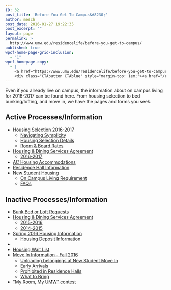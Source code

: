 ```yaml
---
ID: 32
post_title: 'Before You Get To Campus&#8230;'
author: mesch
post_date: 2016-01-27 19:22:35
post_excerpt: ""
layout: page
permalink: >
  http://www.umw.edu/residencelife/before-you-get-to-campus/
published: true
wpcf-home-page-grid-inclusion:
  - "1"
wpcf-homepage-copy:
  - |
    <a href="https://www.umw.edu/residencelife/before-you-get-to-campus/">Forms and information</a> about living on campus next year for all students.
    <div class="CTAbutton CTAblue" style="margin-top: 1em;"><a href="/residencelife/before-you-get-to-campus/housing-selection/">Housing Selection</a></div>
---
```

Even if you already live on campus, the information about on campus living for 2016-2017 can be found here. From housing selection to bed bunking/lofting, and move in, we have the pages and forms you seek.
<div class="one-half first">
<h2>Active Processes/Information</h2>
<ul>
	<li><a href="http://www.umw.edu/residencelife/before-you-get-to-campus/housing-selection/">Housing Selection 2016-2017</a>
<ul>
	<li><a href="http://www.umw.edu/residencelife/before-you-get-to-campus/housing-selection/navigating-symplicity/">Navigating Symplicity</a></li>
	<li><a href="http://www.umw.edu/residencelife/before-you-get-to-campus/housing-selection/details/">Housing Selection Details</a></li>
	<li><a href="http://www.umw.edu/residencelife/before-you-get-to-campus/housing-selection/rates/">Room &amp; Board Rates</a></li>
</ul>
</li>
	<li><a href="http://www.umw.edu/residencelife/before-you-get-to-campus/services-agreement/">Housing &amp; Dining Services Agreement</a>
<ul>
	<li><a href="http://www.umw.edu/residencelife/before-you-get-to-campus/services-agreement/2016-2017/">2016-2017</a></li>
</ul>
</li>
	<li><a href="http://www.umw.edu/residencelife/before-you-get-to-campus/air-conditioned/">AC Housing Accommodations</a></li>
	<li><a href="http://www.umw.edu/residencelife/residence-halls/">Residence Hall Information</a></li>
	<li><a href="http://www.umw.edu/residencelife/before-you-get-to-campus/new-student-housing/">New Student Housing</a>
<ul>
	<li><a href="http://www.umw.edu/residencelife/before-you-get-to-campus/new-student-housing/on-campus-living-requirement/">On Campus Living Requirement</a></li>
	<li><a href="http://www.umw.edu/residencelife/before-you-get-to-campus/new-student-housing/faqs/">FAQs</a></li>
</ul>
</li>
</ul>
</div>
<div class="one-half">
<h2>Inactive Processes/Information</h2>
<ul>
	<li><a href="http://www.umw.edu/residencelife/before-you-get-to-campus/bed-bunk-or-loft-requests/">Bunk Bed or Loft Requests</a></li>
	<li><a href="http://www.umw.edu/residencelife/before-you-get-to-campus/services-agreement/">Housing &amp; Dining Services Agreement</a>
<ul>
	<li><a href="http://www.umw.edu/residencelife/before-you-get-to-campus/services-agreement/2015-2016/">2015-2016</a></li>
	<li><a href="http://www.umw.edu/residencelife/before-you-get-to-campus/services-agreement/2014-2015/">2014-2015</a></li>
</ul>
</li>
	<li><a href="http://www.umw.edu/residencelife/before-you-get-to-campus/spring-2016-housing-information/">Spring 2016 Housing Information</a>
<ul>
	<li><a href="http://www.umw.edu/residencelife/before-you-get-to-campus/spring-2016-housing-information/housing-deposit/">Housing Deposit Information</a></li>
</ul>
</li>
	<li></li>
	<li><a href="http://www.umw.edu/residencelife/before-you-get-to-campus/housing-wait-list/">Housing Wait List</a></li>
	<li><a href="http://www.umw.edu/residencelife/before-you-get-to-campus/move-in/">Move In Information - Fall 2016</a>
<ul>
	<li><a href="http://www.umw.edu/residencelife/before-you-get-to-campus/move-in/unloading/">Unloading belongings at New Student Move In</a></li>
	<li><a href="http://www.umw.edu/residencelife/before-you-get-to-campus/move-in/early-arrivals/">Early Arrivals</a></li>
	<li><a href="http://www.umw.edu/residencelife/before-you-get-to-campus/move-in/prohibited-in-residence-halls/">Prohibited in Residence Halls</a></li>
	<li><a href="http://www.umw.edu/residencelife/before-you-get-to-campus/move-in/what-to-bring/">What to Bring</a></li>
</ul>
</li>
	<li><a href="http://www.umw.edu/residencelife/before-you-get-to-campus/my-room-my-umw/">"My Room, My UMW" contest</a></li>
</ul>
</div>